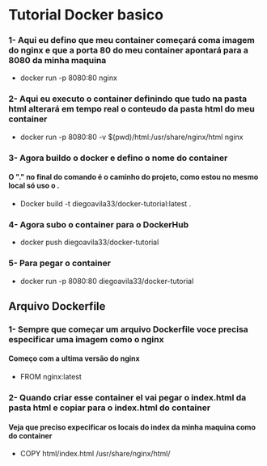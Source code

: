 # Tutorial Docker basico

### 1- Aqui eu defino que meu container começará coma imagem do nginx e que a porta 80 do meu container apontará para a 8080 da minha maquina
* docker run -p 8080:80 nginx
    
### 2- Aqui eu executo o container definindo que tudo na pasta html alterará em tempo real o conteudo da pasta html do meu container
* docker run -p 8080:80 -v $(pwd)/html:/usr/share/nginx/html nginx

### 3- Agora buildo o docker e defino o nome do container
#### O "." no final do comando é o caminho do projeto, como estou no mesmo local só uso o .
* Docker build -t diegoavila33/docker-tutorial:latest .

### 4- Agora subo o container para o DockerHub
* docker push diegoavila33/docker-tutorial

### 5- Para pegar o container
* docker run -p 8080:80 diegoavila33/docker-tutorial

## Arquivo Dockerfile

### 1- Sempre que começar um arquivo Dockerfile voce precisa especificar uma imagem como o nginx
#### Começo com a ultima versão do nginx
* FROM nginx:latest

### 2- Quando criar esse container el vai pegar o index.html da pasta html e copiar para o index.html do container
#### Veja que preciso expecificar os locais do index da minha maquina como do container
* COPY html/index.html /usr/share/nginx/html/
